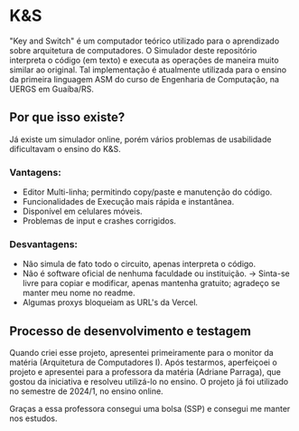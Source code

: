 # K&S
"Key and Switch" é um computador teórico utilizado para o aprendizado sobre arquitetura de computadores.
O Simulador deste repositório interpreta o código (em texto) e executa as operações de maneira muito similar ao original.
Tal implementação é atualmente utilizada para o ensino da primeira linguagem ASM do curso de Engenharia de Computação, na UERGS em Guaíba/RS.

## Por que isso existe?
Já existe um simulador online, porém vários problemas de usabilidade dificultavam o ensino do K&S.
  ### Vantagens:
  - Editor Multi-linha; permitindo copy/paste e manutenção do código.
  - Funcionalidades de Execução mais rápida e instantânea.
  - Disponível em celulares móveis.
  - Problemas de input e crashes corrigidos.

  ### Desvantagens:
  - Não simula de fato todo o circuito, apenas interpreta o código.
  - Não é software oficial de nenhuma faculdade ou instituição.
      -> Sinta-se livre para copiar e modificar, apenas mantenha gratuito; agradeço se manter meu nome no readme.
  - Algumas proxys bloqueiam as URL's da Vercel.

## Processo de desenvolvimento e testagem
Quando criei esse projeto, apresentei primeiramente para o monitor da matéria (Arquitetura de Computadores I).
Após testarmos, aperfeiçoei o projeto e apresentei para a professora da matéria (Adriane Parraga), que gostou da iniciativa e resolveu utilizá-lo no ensino.
O projeto já foi utilizado no semestre de 2024/1, no ensino online.

Graças a essa professora consegui uma bolsa (SSP) e consegui me manter nos estudos.
